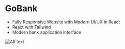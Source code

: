 # GoBank

* Fully Responsive Website with Modern UI/UX in React 
* React with Tailwind
* Modern bank application interface

![Alt text](/gobank.png "Optional title")
